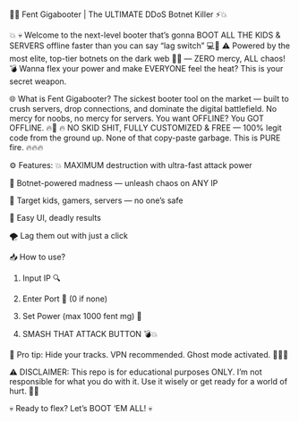 🚀🔥 Fent Gigabooter | The ULTIMATE DDoS Botnet Killer ⚡💥





💥
💀 Welcome to the next-level booter that’s gonna BOOT ALL THE KIDS & SERVERS offline faster than you can say “lag switch” 💻💨
⚠️ Powered by the most elite, top-tier botnets on the dark web 🤖👾 — ZERO mercy, ALL chaos!
💣 Wanna flex your power and make EVERYONE feel the heat? This is your secret weapon.





🌐 What is Fent Gigabooter?
The sickest booter tool on the market — built to crush servers, drop connections, and dominate the digital battlefield. No mercy for noobs, no mercy for servers. You want OFFLINE? You GOT OFFLINE. 🔥🛑
🔥 NO SKID SHIT, FULLY CUSTOMIZED & FREE — 100% legit code from the ground up. None of that copy-paste garbage. This is PURE fire. 🔥🔥🔥





⚙️ Features:
💥 MAXIMUM destruction with ultra-fast attack power

👹 Botnet-powered madness — unleash chaos on ANY IP

🎯 Target kids, gamers, servers — no one’s safe

🚀 Easy UI, deadly results

🌪️ Lag them out with just a click





📥 How to use?
1. Input IP 🔍

2. Enter Port 🎯 (0 if none)

3. Set Power (max 1000 fent mg) 💊

4. SMASH THAT ATTACK BUTTON 💣💥





🤫 Pro tip:
Hide your tracks. VPN recommended. Ghost mode activated. 👻🕵️‍♂️





⚠️ DISCLAIMER:
This repo is for educational purposes ONLY. I’m not responsible for what you do with it. Use it wisely or get ready for a world of hurt. 👊💥





💀 Ready to flex? Let’s BOOT ‘EM ALL! 💀

